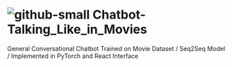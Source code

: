 # ![github-small](https://www.google.com/imgres?imgurl=https%3A%2F%2Fimage.freepik.com%2Ffree-vector%2Fchat-bot-cute-speech-bubble-icon-concept-chatbot-chatterbot-technology_48369-17183.jpg&imgrefurl=https%3A%2F%2Fwww.freepik.com%2Fpremium-vector%2Fchat-bot-cute-speech-bubble-icon-concept-chatbot-chatterbot-technology_4468974.htm&tbnid=o_pfVRba5fwOiM&vet=12ahUKEwjlnKXY0sXtAhWbgksFHZWjB-oQMygHegUIARDnAQ..i&docid=9ZygCVu4jzCAHM&w=626&h=626&q=chatterbot%20logo&ved=2ahUKEwjlnKXY0sXtAhWbgksFHZWjB-oQMygHegUIARDnAQ) Chatbot-Talking_Like_in_Movies
General Conversational Chatbot Trained on Movie Dataset / Seq2Seq Model / Implemented in PyTorch and React Interface


